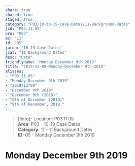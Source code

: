 ```yaml
---  
share: true  
shared: true  
staged: true  
category: "P03/10-to-19-Case-Dates/11-Background-Dates"  
jid: "P03.11.05"  
pro: "P03"  
ac: "11"  
id: "05"  
jarea: "10-19 Case Dates"  
jcat: "11 Background Dates"  
desc: "Date"  
friendlyname: "Monday December 9th 2019"  
title: "2019-12-09-Monday-December-9th-2019"  
aliases:   
- "P03.11.05"  
- "Monday December 9th 2019"  
- "2019/12/09"  
- "December 9th 2019"  
- "December 9th (2019)"  
- "9th of December (2019)"  
- "9th of December, 2019,"  
---  
```

>[!info]- Location: P03.11.05  
>**Area:** P03 - 10-19 Case Dates  
>**Category:** 11 - 11 Background Dates  
>**ID:** 05 - Monday December 9th 2019  
  
# Monday December 9th 2019  

